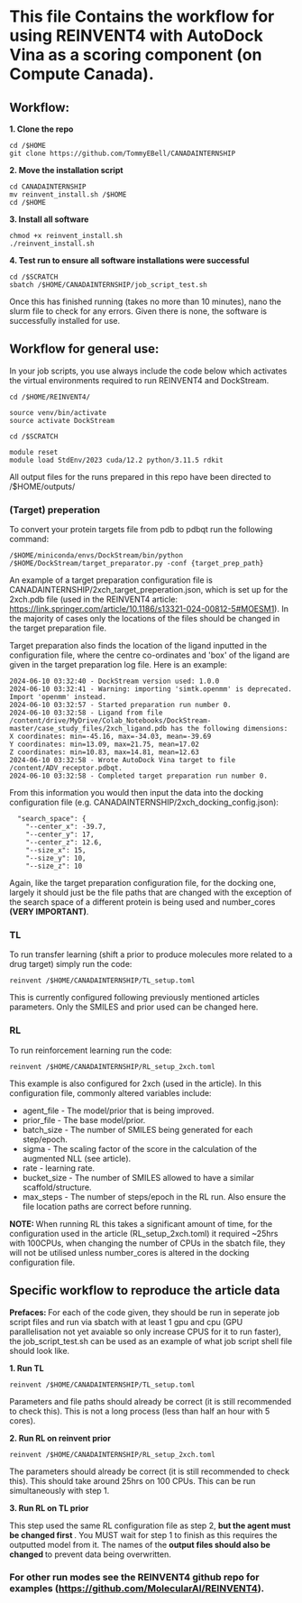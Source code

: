 # This file Contains the workflow for using REINVENT4 with AutoDock Vina as a scoring component (on Compute Canada).

## Workflow:
<b/> 1. Clone the repo </b>
```shell
cd /$HOME
git clone https://github.com/TommyEBell/CANADAINTERNSHIP
```
<b/> 2. Move the installation script </b>
```shell
cd CANADAINTERNSHIP
mv reinvent_install.sh /$HOME
cd /$HOME
```
<b/> 3. Install all software </b>
```shell
chmod +x reinvent_install.sh
./reinvent_install.sh
```
<b/> 4. Test run to ensure all software installations were successful </b>
```shell
cd /$SCRATCH
sbatch /$HOME/CANADAINTERNSHIP/job_script_test.sh
```
Once this has finished running (takes no more than 10 minutes), nano the slurm file to check for any errors. Given there is none, the software is successfully installed for use.

## Workflow for general use:

In your job scripts, you use always include the code below which activates the virtual environments required to run REINVENT4 and DockStream. 

```shell
cd /$HOME/REINVENT4/

source venv/bin/activate
source activate DockStream

cd /$SCRATCH

module reset
module load StdEnv/2023 cuda/12.2 python/3.11.5 rdkit
```
All output files for the runs prepared in this repo have been directed to /$HOME/outputs/ 
### (Target) preperation

To convert your protein targets file from pdb to pdbqt run the following command:
```shell
/$HOME/miniconda/envs/DockStream/bin/python /$HOME/DockStream/target_preparator.py -conf {target_prep_path}
```
An example of a target preparation configuration file is CANADAINTERNSHIP/2xch_target_preperation.json, which is set up for the 2xch.pdb file (used in the REINVENT4 article: https://link.springer.com/article/10.1186/s13321-024-00812-5#MOESM1). In the majority of cases only the locations of the files should be changed in the target preparation file.

Target preparation also finds the location of the ligand inputted in the configuration file, where the centre co-ordinates and 'box' of the ligand are given in the target preparation log file. Here is an example:
```
2024-06-10 03:32:40 - DockStream version used: 1.0.0
2024-06-10 03:32:41 - Warning: importing 'simtk.openmm' is deprecated.  Import 'openmm' instead.
2024-06-10 03:32:57 - Started preparation run number 0.
2024-06-10 03:32:58 - Ligand from file /content/drive/MyDrive/Colab_Notebooks/DockStream-master/case_study_files/2xch_ligand.pdb has the following dimensions:
X coordinates: min=-45.16, max=-34.03, mean=-39.69
Y coordinates: min=13.09, max=21.75, mean=17.02
Z coordinates: min=10.83, max=14.81, mean=12.63
2024-06-10 03:32:58 - Wrote AutoDock Vina target to file /content/ADV_receptor.pdbqt.
2024-06-10 03:32:58 - Completed target preparation run number 0.
```
From this information you would then input the data into the docking configuration file (e.g. CANADAINTERNSHIP/2xch_docking_config.json):
```
  "search_space": {
    "--center_x": -39.7,
    "--center_y": 17,
    "--center_z": 12.6,
    "--size_x": 15,
    "--size_y": 10,
    "--size_z": 10
```
Again, like the target preparation configuration file, for the docking one, largely it should just be the file paths that are changed with the exception of the search space of a different protein is being used and number_cores <b/>(VERY IMPORTANT)</b>.

### TL

To run transfer learning (shift a prior to produce molecules more related to a drug target) simply run the code:
```shell
reinvent /$HOME/CANADAINTERNSHIP/TL_setup.toml
```
This is currently configured following previously mentioned articles parameters. Only the SMILES and prior used can be changed here. 

### RL
To run reinforcement learning run the code:
```shell
reinvent /$HOME/CANADAINTERNSHIP/RL_setup_2xch.toml
```
This example is also configured for 2xch (used in the article). In this configuration file, commonly altered variables include:
* agent_file - The model/prior that is being improved.
* prior_file - The base model/prior.
* batch_size - The number of SMILES being generated for each step/epoch.
* sigma - The scaling factor of the score in the calculation of the augmented NLL (see article).
* rate - learning rate.
* bucket_size - The number of SMILES allowed to have a similar scaffold/structure.
* max_steps - The number of steps/epoch in the RL run.
Also ensure the file location paths are correct before running.

<b/> NOTE: </b> When running RL this takes a significant amount of time, for the configuration used in the article (RL_setup_2xch.toml) it required ~25hrs with 100CPUs, when changing the number of CPUs in the sbatch file, they will not be utilised unless number_cores is altered in the docking configuration file.

## Specific workflow to reproduce the article data
<b/> Prefaces: </b> For each of the code given, they should be run in seperate job script files and run via sbatch with at least 1 gpu and cpu (GPU parallelisation not yet avaiable so only increase CPUS for it to run faster), the job_script_test.sh can be used as an example of what job script shell file should look like.


<b/> 1. Run TL </b>
```shell
reinvent /$HOME/CANADAINTERNSHIP/TL_setup.toml
```
Parameters and file paths should already be correct (it is still recommended to check this). This is not a long process (less than half an hour with 5 cores).


<b/> 2. Run RL on reinvent prior </b>
```shell
reinvent /$HOME/CANADAINTERNSHIP/RL_setup_2xch.toml
```
The parameters should already be correct (it is still recommended to check this). This should take around 25hrs on 100 CPUs. This can be run simultaneously with step 1.


<b/> 3. Run RL on TL prior </b>

This step used the same RL configuration file as step 2, <b/> but the agent must be changed first </b>. You MUST wait for step 1 to finish as this requires the outputted model from it. The names of the <b/> output files should also be changed </b> to prevent data being overwritten.



### For other run modes see the REINVENT4 github repo for examples (https://github.com/MolecularAI/REINVENT4). 

